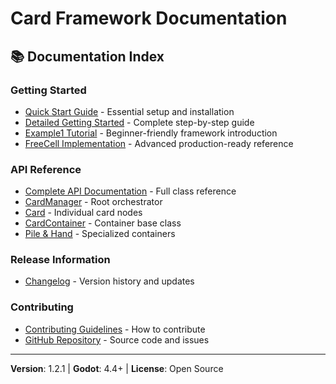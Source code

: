# Card Framework Documentation

## 📚 Documentation Index

### Getting Started
- [Quick Start Guide](../README.md) - Essential setup and installation
- [Detailed Getting Started](GETTING_STARTED.md) - Complete step-by-step guide
- [Example1 Tutorial](../example1/README.md) - Beginner-friendly framework introduction
- [FreeCell Implementation](../freecell/README.md) - Advanced production-ready reference

### API Reference
- [Complete API Documentation](API.md) - Full class reference
- [CardManager](API.md#cardmanager) - Root orchestrator
- [Card](API.md#card) - Individual card nodes
- [CardContainer](API.md#cardcontainer) - Container base class
- [Pile & Hand](API.md#pile) - Specialized containers

### Release Information
- [Changelog](CHANGELOG.md) - Version history and updates

### Contributing
- [Contributing Guidelines](../README.md#contributing) - How to contribute
- [GitHub Repository](https://github.com/chun92/card-framework) - Source code and issues

---

**Version**: 1.2.1 | **Godot**: 4.4+ | **License**: Open Source
